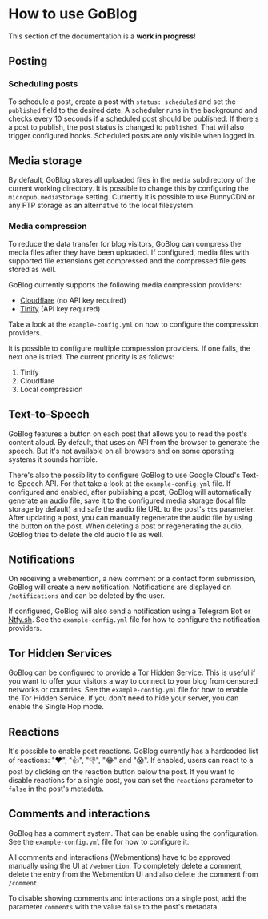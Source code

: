 # How to use GoBlog

This section of the documentation is a **work in progress**!

## Posting

### Scheduling posts

To schedule a post, create a post with `status: scheduled` and set the `published` field to the desired date. A scheduler runs in the background and checks every 10 seconds if a scheduled post should be published. If there's a post to publish, the post status is changed to `published`. That will also trigger configured hooks. Scheduled posts are only visible when logged in.

## Media storage

By default, GoBlog stores all uploaded files in the `media` subdirectory of the current working directory. It is possible to change this by configuring the `micropub.mediaStorage` setting. Currently it is possible to use BunnyCDN or any FTP storage as an alternative to the local filesystem.

### Media compression

To reduce the data transfer for blog visitors, GoBlog can compress the media files after they have been uploaded. If configured, media files with supported file extensions get compressed and the compressed file gets stored as well.

GoBlog currently supports the following media compression providers:

- [Cloudflare](https://cloudflare.com/) (no API key required)
- [Tinify](https://tinify.com/) (API key required)

Take a look at the `example-config.yml` on how to configure the compression providers.

It is possible to configure multiple compression providers. If one fails, the next one is tried. The current priority is as follows:

1. Tinify
2. Cloudflare
3. Local compression

## Text-to-Speech

GoBlog features a button on each post that allows you to read the post's content aloud. By default, that uses an API from the browser to generate the speech. But it's not available on all browsers and on some operating systems it sounds horrible.

There's also the possibility to configure GoBlog to use Google Cloud's Text-to-Speech API. For that take a look at the `example-config.yml` file. If configured and enabled, after publishing a post, GoBlog will automatically generate an audio file, save it to the configured media storage (local file storage by default) and safe the audio file URL to the post's `tts` parameter. After updating a post, you can manually regenerate the audio file by using the button on the post. When deleting a post or regenerating the audio, GoBlog tries to delete the old audio file as well.

## Notifications

On receiving a webmention, a new comment or a contact form submission, GoBlog will create a new notification. Notifications are displayed on `/notifications` and can be deleted by the user.

If configured, GoBlog will also send a notification using a Telegram Bot or [Ntfy.sh](https://ntfy.sh/). See the `example-config.yml` file for how to configure the notification providers.

## Tor Hidden Services

GoBlog can be configured to provide a Tor Hidden Service. This is useful if you want to offer your visitors a way to connect to your blog from censored networks or countries. See the `example-config.yml` file for how to enable the Tor Hidden Service. If you don't need to hide your server, you can enable the Single Hop mode.

## Reactions

It's possible to enable post reactions. GoBlog currently has a hardcoded list of reactions: "❤️", "👍", "👎", "😂" and "😱". If enabled, users can react to a post by clicking on the reaction button below the post. If you want to disable reactions for a single post, you can set the `reactions` parameter to `false` in the post's metadata.

## Comments and interactions

GoBlog has a comment system. That can be enable using the configuration. See the `example-config.yml` file for how to configure it.

All comments and interactions (Webmentions) have to be approved manually using the UI at `/webmention`. To completely delete a comment, delete the entry from the Webmention UI and also delete the comment from `/comment`.

To disable showing comments and interactions on a single post, add the parameter `comments` with the value `false` to the post's metadata.